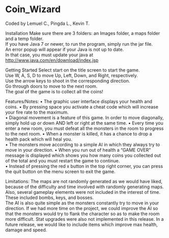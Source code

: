 Coin_Wizard
===========
Coded by Lemuel C., Pingda L., Kevin T.

Installation
Make sure there are 3 folders: an Images folder, a maps folder and a temp folder.  
If you have Java 7 or newer, to run the program, simply run the jar file.  
An error popup will appear if your Java is not up to date.  
In that case, you must update your java at http://www.java.com/en/download/index.jsp

Getting Started
Select start on the title screen to start the game.  
Use W, A, S, D to move Up, Left, Down, and Right, respectively.  
Use the arrow keys to shoot in the corresponding direction.  
Go through doors to move to the next room.  
The goal of the game is to collect all the coins!

Features/Notes:
•	The graphic user interface displays your health and coins. 
•	By pressing space you activate a cheat code which will 
      increase your fire rate to the maximum.  
•	Diagonal movement is a feature of this game. 
      In order to move diagonally, simply hold up or down 
      AND left or right at the same time.
•	Every time you enter a new room, you must defeat all the 
      monsters in the room to progress to the next room.
•	When a monster is killed, it has a chance to drop 
      a health pack which will heal you.   
•	The monsters move according to a simple AI in which 
      they always try to move in your direction.
•	When you run out of health a “GAME OVER” message is displayed 
      which shows you how many coins you collected out of the total and you must restart the game to continue.  
•	Instead of pressing the red x button in the top right corner, 
      you can press the quit button on the menu screen to exit the game.
      
Limitations: 
	The maps are not randomly generated as we would have liked, 
	because of the difficulty and time involved with randomly generating maps.  
	Also, several gameplay elements were not included in the interest of time. 
	These included bombs, keys, and bosses.  
	The AI is also quite simple as the monsters constantly try to move in your direction. 
	If we had more time on the project, we could improve the AI so that the monsters
	would try to flank the character so as to make the room more difficult. 
	Stat upgrades were also not implemented in this release. 
	In a future release, we would like to include items which improve max health, damage and speed.       

